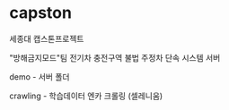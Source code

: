 # capston
세종대 캡스톤프로젝트


"방해금지모드"팀 전기차 충전구역 불법 주정차 단속 시스템 서버

demo - 서버 폴더


crawling - 학습데이터 엔카 크롤링 (셀레니움)
